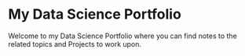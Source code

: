 # My Data Science Portfolio

Welcome to my Data Science Portfolio where you can find notes to the related topics and Projects to work upon.
